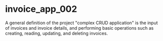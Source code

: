 # invoice_app_002
  A general definition of the project "complex CRUD application" is the input of invoices and invoice details, and performing basic operations such as creating, reading, updating, and deleting invoices.
